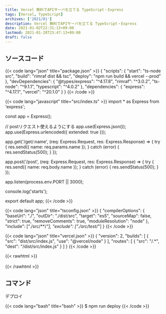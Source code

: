 ```yaml
---
title: Vercel 無料でAPIサーバを立てる TypeScript・Express
tags: [Vercel, TypeScript]
archives: ['2021/01']
description: Vercel 無料でAPIサーバを立てる TypeScript・Express
date: 2021-01-02T22:31:13+09:00
lastmod: 2021-01-28T23:47:13+09:00
draft: false
---
```


## ソースコード

{{< code lang="json" title="package.json" >}}
{
  "scripts": {
    "start": "ts-node src",
    "build": "rimraf dist && tsc",
    "deploy": "npm run build && vercel --prod"
  },
  "devDependencies": {
    "@types/express": "^4.17.8",
    "rimraf": "^3.0.2",
    "ts-node": "^9.1.1",
    "typescript": "^4.0.2"
  },
  "dependencies": {
    "express": "^4.17.1",
    "vercel": "^20.1.0"
  }
}
{{< /code >}}

{{< code lang="javascript" title="src/index.ts" >}}
import * as Express from 'express';

const app = Express();

// postリクエスト使えるようにする
app.use(Express.json());
app.use(Express.urlencoded({ extended: true }));

app.get('/get/:name', (req: Express.Request, res: Express.Response) => {
  try {
    res.send({ name: req.params.name });
  } catch (error) {
    res.sendStatus(500);
  }
});

app.post('/post', (req: Express.Request, res: Express.Response) => {
  try {
    res.send({ name: req.body.name });
  } catch (error) {
    res.sendStatus(500);
  }
});

app.listen(process.env.PORT || 3000);

console.log('starts');

export default app;
{{< /code >}}

{{< code lang="json" title="tsconfig.json" >}}
{
  "compilerOptions": {
    "baseUrl": "./",
    "outDir": "./dist/src",
    "target": "es5",
    "sourceMap": false,
    "strict": true,
    "removeComments": true,
    "moduleResolution": "node"
  },
  "include": ["./src/**/*"],
  "exclude": ["./src/test/*"]
}
{{< /code >}}

{{< code lang="json" title="vercel.json" >}}
{
  "version": 2,
  "builds": [
    {
      "src": "dist/src/index.js",
      "use": "@vercel/node"
    }
  ],
  "routes": [
    {
      "src": "/.*",
      "dest": "/dist/src/index.js"
    }
  ]
}
{{< /code >}}

{{< rawhtml >}}
<br /><br />
{{< /rawhtml >}}

## コマンド

デプロイ

{{< code lang="bash" title="bash" >}}
$ npm run deploy
{{< /code >}}